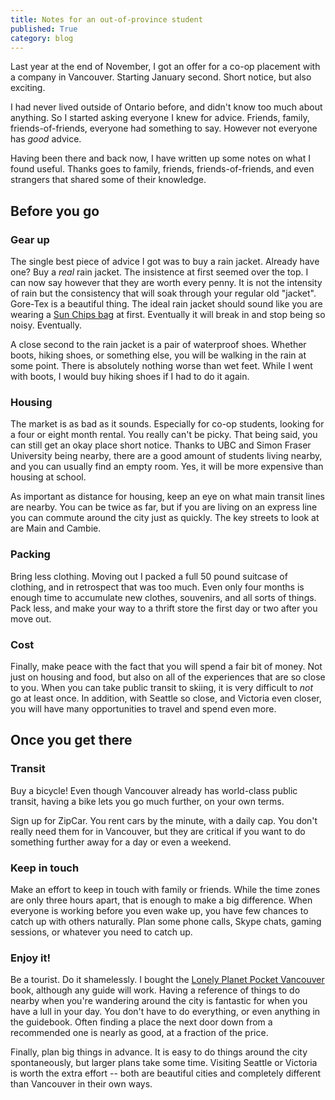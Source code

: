 ```yaml
---
title: Notes for an out-of-province student
published: True
category: blog
---
```


Last year at the end of November, I got an offer for a co-op placement with a
company in Vancouver. Starting January second. Short notice, but also exciting.

I had never lived outside of Ontario before, and didn't know too much about
anything. So I started asking everyone I knew for advice. Friends, family,
friends-of-friends, everyone had something to say. However not everyone has
_good_ advice.

Having been there and back now, I have written up some notes on what I found
useful. Thanks goes to family, friends, friends-of-friends, and even strangers
that shared some of their knowledge.


## Before you go
### Gear up

The single best piece of advice I got was to buy a rain jacket. Already have
one? Buy a _real_ rain jacket. The insistence at first seemed over the top. I
can now say however that they are worth every penny. It is not the intensity of
rain but the consistency that will soak through your regular old "jacket".
Gore-Tex is a beautiful thing. The ideal rain jacket should sound like you are
wearing a
[Sun Chips bag](https://en.wikipedia.org/wiki/Sun_Chips#Noise_complaints) at
first. Eventually it will break in and stop being so noisy. Eventually.

A close second to the rain jacket is a pair of waterproof shoes. Whether boots,
hiking shoes, or something else, you will be walking in the rain at some point.
There is absolutely nothing worse than wet feet. While I went with boots, I
would buy hiking shoes if I had to do it again.


### Housing

The market is as bad as it sounds. Especially for co-op students, looking for a
four or eight month rental. You really can't be picky. That being said, you can
still get an okay place short notice. Thanks to UBC and Simon Fraser University
being nearby, there are a good amount of students living nearby, and you can
usually find an empty room. Yes, it will be more expensive than housing at
school.

As important as distance for housing, keep an eye on what main transit lines
are nearby. You can be twice as far, but if you are living on an express line
you can commute around the city just as quickly. The key streets to look at are
Main and Cambie.


### Packing

Bring less clothing. Moving out I packed a full 50 pound suitcase of clothing,
and in retrospect that was too much. Even only four months is enough time to
accumulate new clothes, souvenirs, and all sorts of things. Pack less, and make
your way to a thrift store the first day or two after you move out.


### Cost

Finally, make peace with the fact that you will spend a fair bit of money. Not
just on housing and food, but also on all of the experiences that are so close
to you. When you can take public transit to skiing, it is very difficult to
_not_ go at least once. In addition, with Seattle so close, and Victoria even
closer, you will have many opportunities to travel and spend even more.


## Once you get there
### Transit

Buy a bicycle! Even though Vancouver already has world-class public transit,
having a bike lets you go much further, on your own terms.

Sign up for ZipCar. You rent cars by the minute, with a daily cap. You
don't really need them for in Vancouver, but they are critical if you want to
do something further away for a day or even a weekend.


### Keep in touch

Make an effort to keep in touch with family or friends. While the time zones
are only three hours apart, that is enough to make a big difference. When
everyone is working before you even wake up, you have few chances to catch up
with others naturally. Plan some phone calls, Skype chats, gaming sessions, or
whatever you need to catch up.


### Enjoy it!

Be a tourist. Do it shamelessly. I bought the
[Lonely Planet Pocket Vancouver](https://shop.lonelyplanet.com/products/pocket-vancouver-2)
book, although any guide will work. Having a reference of things to do nearby
when you're wandering around the city is fantastic for when you have a lull in
your day. You don't have to do everything, or even anything in the guidebook.
Often finding a place the next door down from a recommended one is nearly as
good, at a fraction of the price.

Finally, plan big things in advance. It is easy to do things around the city
spontaneously, but larger plans take some time. Visiting Seattle or
Victoria is worth the extra effort -- both are beautiful cities and completely
different than Vancouver in their own ways.

